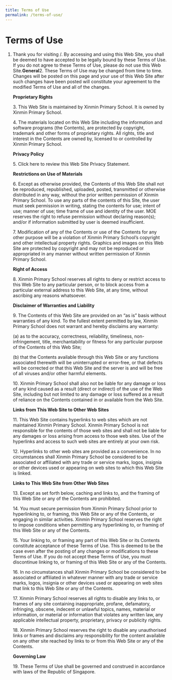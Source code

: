 ```yaml
---
title: Terms of Use
permalink: /terms-of-use/
---
```

# **Terms of Use**

1.  Thank you for visiting /. By accessing and using this Web Site, you shall be deemed to have accepted to be legally bound by these Terms of Use. If you do not agree to these Terms of Use, please do not use this Web Site.**General**2\. These Terms of Use may be changed from time to time. Changes will be posted on this page and your use of this Web Site after such changes have been posted will constitute your agreement to the modified Terms of Use and all of the changes.
    
    **Proprietary Rights** 
    
    3\. This Web Site is maintained by Xinmin Primary School. It is owned by Xinmin Primary School.
    
    4\. The materials located on this Web Site including the information and software programs (the Contents), are protected by copyright, trademark and other forms of proprietary rights. All rights, title and interest in the Contents are owned by, licensed to or controlled by Xinmin Primary School.
    
    **Privacy Policy**
    
    5\. Click here to review this Web Site Privacy Statement.
    
    **Restrictions on Use of Materials**
    
    6\. Except as otherwise provided, the Contents of this Web Site shall not be reproduced, republished, uploaded, posted, transmitted or otherwise distributed in any way, without the prior written permission of Xinmin Primary School. To use any parts of the contents of this Site, the user must seek permission in writing, stating the contents for use; intent of use; manner of use; time frame of use and identity of the user. MOE reserves the right to refuse permission without declaring reason(s); and/or if information submitted by user is deemed insufficient.
    
    7\. Modification of any of the Contents or use of the Contents for any other purpose will be a violation of Xinmin Primary School’s copyright and other intellectual property rights. Graphics and images on this Web Site are protected by copyright and may not be reproduced or appropriated in any manner without written permission of Xinmin Primary School.
    
    **Right of Access**
    
    8\. Xinmin Primary School reserves all rights to deny or restrict access to this Web Site to any particular person, or to block access from a particular external address to this Web Site, at any time, without ascribing any reasons whatsoever.
    
    **Disclaimer of Warranties and Liability**
    
    9\. The Contents of this Web Site are provided on an “as is” basis without warranties of any kind. To the fullest extent permitted by law, Xinmin Primary School does not warrant and hereby disclaims any warranty:
    
    (a) as to the accuracy, correctness, reliability, timeliness, non-infringement, title, merchantability or fitness for any particular purpose of the Contents of this Web Site;
    
    (b) that the Contents available through this Web Site or any functions associated therewith will be uninterrupted or error-free, or that defects will be corrected or that this Web Site and the server is and will be free of all viruses and/or other harmful elements.
    
    10\. Xinmin Primary School shall also not be liable for any damage or loss of any kind caused as a result (direct or indirect) of the use of the Web Site, including but not limited to any damage or loss suffered as a result of reliance on the Contents contained in or available from the Web Site.
    
    **Links from This Web Site to Other Web Sites**
    
    11\. This Web Site contains hyperlinks to web sites which are not maintained Xinmin Primary School. Xinmin Primary School is not responsible for the contents of those web sites and shall not be liable for any damages or loss arising from access to those web sites. Use of the hyperlinks and access to such web sites are entirely at your own risk.
    
    12\. Hyperlinks to other web sites are provided as a convenience. In no circumstances shall Xinmin Primary School be considered to be associated or affiliated with any trade or service marks, logos, insignia or other devices used or appearing on web sites to which this Web Site is linked.
    
    **Links to This Web Site from Other Web Sites**
    
    13\. Except as set forth below, caching and links to, and the framing of this Web Site or any of the Contents are prohibited.
    
    14\. You must secure permission from Xinmin Primary School prior to hyperlinking to, or framing, this Web Site or any of the Contents, or engaging in similar activities. Xinmin Primary School reserves the right to impose conditions when permitting any hyperlinking to, or framing of this Web Site or any of the Contents.
    
    15\. Your linking to, or framing any part of this Web Site or its Contents constitute acceptance of these Terms of Use. This is deemed to be the case even after the posting of any changes or modifications to these Terms of Use. If you do not accept these Terms of Use, you must discontinue linking to, or framing of this Web Site or any of the Contents.
    
    16\. In no circumstances shall Xinmin Primary School be considered to be associated or affiliated in whatever manner with any trade or service marks, logos, insignia or other devices used or appearing on web sites that link to this Web Site or any of the Contents.
    
    17\. Xinmin Primary School reserves all rights to disable any links to, or frames of any site containing inappropriate, profane, defamatory, infringing, obscene, indecent or unlawful topics, names, material or information, or material or information that violates any written law, any applicable intellectual property, proprietary, privacy or publicity rights.
    
    18\. Xinmin Primary School reserves the right to disable any unauthorised links or frames and disclaims any responsibility for the content available on any other site reached by links to or from this Web Site or any of the Contents.
    
    **Governing Law**
    
    19\. These Terms of Use shall be governed and construed in accordance with laws of the Republic of Singapore.